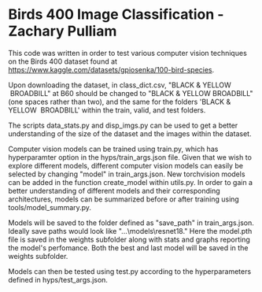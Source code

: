 # Birds 400 Image Classification - Zachary Pulliam

This code was written in order to test various computer vision techniques on the Birds 400 dataset found at https://www.kaggle.com/datasets/gpiosenka/100-bird-species. 

Upon downloading the dataset, in class_dict.csv, "BLACK & YELLOW &nbsp;BROADBILL" at B60 should be changed to "BLACK & YELLOW BROADBILL" (one spaces rather than two), and the same for the folders 'BLACK & YELLOW &nbsp;BROADBILL' within the train, valid, and test folders. 

The scripts data_stats.py and disp_imgs.py can be used to get a better understanding of the size of the dataset and the images within the dataset.

Computer vision models can be trained using train.py, which has hyperparamter option in the hyps/train_args.json file. Given that we wish to explore different models,
different computer vision models can easily be selected by changing "model" in train_args.json. New torchvision models can be added in the function create_model within utils.py. In order to gain a better understanding of different models and their corresponding architectures, models can be summarized before or after training using tools/model_summary.py.

Models will be saved to the folder defined as "save_path" in train_args.json. Ideally save paths would look like "...\models\resnet18." Here the model.pth file is saved in the weights subfolder along with stats and graphs reporting the model's perfomance. Both the best and last model will be saved in the weights subfolder.

Models can then be tested using test.py according to the hyperparameters defined in hyps/test_args.json. 
